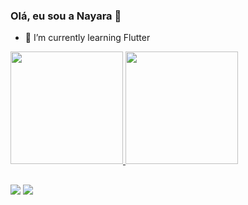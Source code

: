 ### Olá, eu sou a Nayara 👋

- 🌱 I’m currently learning Flutter


 <div>
  <a href="https://github.com/nahazevedo">
  <img height="180em" src="https://github-readme-stats.vercel.app/api?username=nahazevedo&show_icons=true&theme=tokyonight&include_all_commits=true&count_private=true"/>
  <img height="180em" src="https://github-readme-stats.vercel.app/api/top-langs/?username=nahazevedo&layout=compact&langs_count=7&theme=tokyonight"/>
</div>
  
  ##
 
<div> 
  <a href = "mailto:azvdo.nayara@gmail.com"><img src="https://img.shields.io/badge/-Gmail-%23333?style=for-the-badge&logo=gmail&logoColor=white" target="_blank"></a>
  <a href="https://www.linkedin.com/in/nayaradeazevedoleal" target="_blank"><img src="https://img.shields.io/badge/-LinkedIn-%230077B5?style=for-the-badge&logo=linkedin&logoColor=white" target="_blank"></a> 

</div>
